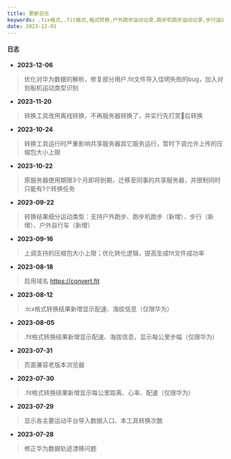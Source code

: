 ```yaml
---
title: 更新日志
keywords: .tcx格式,.fit格式,格式转换,户外跑步运动记录,跑步机跑步运动记录,步行运动记录,户外自行车运动记录
date: 2023-12-01
---
```

#### 日志

- **2023-12-06**
> 优化对华为数据的解析，修复部分用户.fit文件导入佳明失败的bug，加入对划船机运动类型识别

- **2023-11-20**
> 转换工具改用离线转换，不再服务器转换了，并实行先打赏🍗后转换

- **2023-10-24**
> 转换工具运行时严重影响共享服务器其它服务运行，暂时下调允许上传的压缩包大小上限

- **2023-10-22**
> 原服务器使用期限3个月即将到期，迁移至同事的共享服务器，并限制同时只能有1个转换任务

- **2023-09-22**
> 转换结果细分运动类型：支持户外跑步、跑步机跑步（新增）、步行（新增）、户外自行车（新增）

- **2023-09-16**
> 上调支持的压缩包大小上限；优化转化逻辑，提高生成fit文件成功率

- **2023-08-18**
> 启用域名 https://convert.fit

- **2023-08-12**
> .tcx格式转换结果新增显示配速、海拔信息（仅限华为）

- **2023-08-05**
> .fit格式转换结果新增显示配速、海拔信息，显示每公里步幅（仅限华为）

- **2023-07-31**
> 页面兼容老版本浏览器

- **2023-07-30**
> .fit格式转换结果新增显示每公里距离、心率、配速（仅限华为）

- **2023-07-29**
> 显示各主要运动平台导入数据入口、本工具转换次数

- **2023-07-28**
> 修正华为数据轨迹漂移问题
